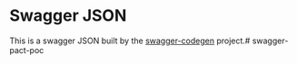 # Swagger JSON
This is a swagger JSON built by the [swagger-codegen](https://github.com/swagger-api/swagger-codegen) project.# swagger-pact-poc
